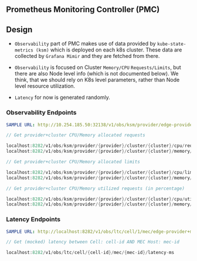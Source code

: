 Prometheus Monitoring Controller (PMC)
---

## Design

- `Observability` part of PMC makes use of data provided by `kube-state-metrics (ksm)` which is deployed on each k8s cluster. These data are collected by
`Grafana Mimir` and they are fetched from there.

- `Observability` is focused on Cluster `Memory/CPU` `Requests/Limits`, but there are also Node level info (which is not documented below). We think, that
we should rely on K8s level parameters, rather than Node level resource utilization.

- `Latency` for now is generated randomly.

### Observability Endpoints

```yaml
SAMPLE URL: http://10.254.185.50:32138/v1/obs/ksm/provider/edge-provider/cluster/mec1/cpu/requests
```


```go
// Get provider+cluster CPU/Memory allocated requests

localhost:8282/v1/obs/ksm/provider/{provider}/cluster/{cluster}/cpu/requests
localhost:8282/v1/obs/ksm/provider/{provider}/cluster/{cluster}/memory/requests
```

```go
// Get provider+cluster CPU/Memory allocated limits

localhost:8282/v1/obs/ksm/provider/{provider}/cluster/{cluster}/cpu/limits
localhost:8282/v1/obs/ksm/provider/{provider}/cluster/{cluster}/memory/limits
```

```go
// Get provider+cluster CPU/Memory utilized requests (in percentage)

localhost:8282/v1/obs/ksm/provider/{provider}/cluster/{cluster}/cpu/utilization
localhost:8282/v1/obs/ksm/provider/{provider}/cluster/{cluster}/memory/utilization
```

### Latency Endpoints

```yaml
SAMPLE URL: http://localhost:8282/v1/obs/ltc/cell/1/mec/edge-provider+mec1/latency-ms
```


```go
// Get (mocked) latency between Cell: cell-id AND MEC Host: mec-id

localhost:8282/v1/obs/ltc/cell/{cell-id}/mec/{mec-id}/latency-ms
```

